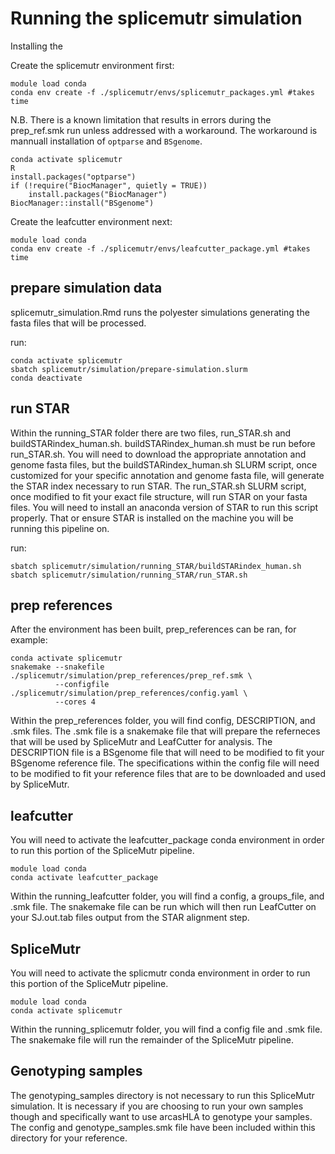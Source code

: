 # Running the splicemutr simulation

Installing the 

Create the splicemutr environment first:
```
module load conda
conda env create -f ./splicemutr/envs/splicemutr_packages.yml #takes time
```

N.B. There is a known limitation that results in errors during the prep_ref.smk run unless addressed with a workaround. The workaround is mannuall installation of `optparse` and `BSgenome`.

```
conda activate splicemutr
R
install.packages("optparse")
if (!require("BiocManager", quietly = TRUE))
    install.packages("BiocManager")
BiocManager::install("BSgenome")
```

Create the leafcutter environment next:
```
module load conda
conda env create -f ./splicemutr/envs/leafcutter_package.yml #takes time
```

## prepare simulation data
splicemutr_simulation.Rmd runs the polyester simulations generating the fasta files that will be processed. 

run:
```
conda activate splicemutr
sbatch splicemutr/simulation/prepare-simulation.slurm
conda deactivate
```

## run STAR
Within the running_STAR folder there are two files, run_STAR.sh and buildSTARindex_human.sh. buildSTARindex_human.sh must be run before run_STAR.sh. You will need to download the appropriate annotation and genome fasta files, but the buildSTARindex_human.sh SLURM script, once customized for your specific annotation and genome fasta file, will generate the STAR index necessary to run STAR. The run_STAR.sh SLURM script, once modified to fit your exact file structure, will run STAR on your fasta files. You will need to install an anaconda version of STAR to run this script properly. That or ensure STAR is installed on the machine you will be running this pipeline on. 

run:
```
sbatch splicemutr/simulation/running_STAR/buildSTARindex_human.sh
sbatch splicemutr/simulation/running_STAR/run_STAR.sh
```

## prep references 

After the environment has been built, prep_references can be ran, for example:
```
conda activate splicemutr
snakemake --snakefile ./splicemutr/simulation/prep_references/prep_ref.smk \
          --configfile ./splicemutr/simulation/prep_references/config.yaml \
          --cores 4
```


Within the prep_references folder, you will find config, DESCRIPTION, and .smk files. The .smk file is a snakemake file that will prepare the referneces that will be used by SpliceMutr and LeafCutter for analysis. The DESCRIPTION file is a BSgenome file that will need to be modified to fit your BSgenome reference file. The specifications within the config file will need to be modified to fit your reference files that are to be downloaded and used by SpliceMutr. 

## leafcutter

You will need to activate the leafcutter_package conda environment in order to run this portion of the SpliceMutr pipeline.

```
module load conda
conda activate leafcutter_package
```

Within the running_leafcutter folder, you will find a config, a groups_file, and .smk file. The snakemake file can be run which will then run LeafCutter on your SJ.out.tab files output from the STAR alignment step. 

## SpliceMutr

You will need to activate the splicmutr conda environment in order to run this portion of the SpliceMutr pipeline.

```
module load conda
conda activate splicemutr
```

Within the running_splicemutr folder, you will find a config file and .smk file. The snakemake file will run the remainder of the SpliceMutr pipeline.

## Genotyping samples

The genotyping_samples directory is not necessary to run this SpliceMutr simulation. It is necessary if you are choosing to run your own samples though and specifically want to use arcasHLA to genotype your samples. The config and genotype_samples.smk file have been included within this directory for your reference.  
